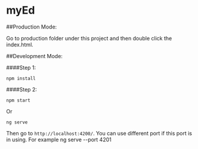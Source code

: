 # myEd

##Production Mode:

Go to production folder under this project and then double click the index.html.

##Development Mode:

####Step 1:

    npm install

####Step 2:
    
    npm start


Or 

    ng serve




Then go to `http://localhost:4200/`. You can use different port if this port is in using. For example ng serve --port 4201
